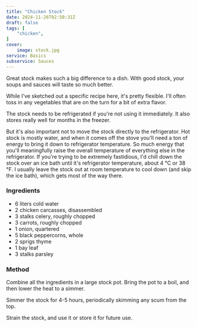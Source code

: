 ```yaml
---
title: "Chicken Stock"
date: 2024-11-26T02:50:31Z
draft: false
tags: [
    "chicken",
]
cover:
    image: stock.jpg
service: Basics
subservice: Sauces
---
```


Great stock makes such a big difference to a dish. With good stock, your soups and sauces will taste so much better.

While I've sketched out a specific recipe here, it's pretty flexible. I'll often toss in any vegetables that are on the turn for a bit of extra flavor.

The stock needs to be refrigerated if you're not using it immediately. It also stores really well for months in the freezer.

But it's also important not to move the stock directly to the refrigerator. Hot stock is mostly water, and when it comes off the stove you'll need a ton of energy to bring it down to refrigerator temperature. So much energy that you'll meaningfully raise the overall temperature of everything else in the refrigerator. If you're trying to be extremely fastidious, I'd chill down the stock over an ice bath until it's refrigerator temperature, about 4 °C or 38 °F. I usually leave the stock out at room temperature to cool down (and skip the ice bath), which gets most of the way there.

### Ingredients

* 6 liters cold water
* 2 chicken carcasses, disassembled
* 3 stalks celery, roughly chopped
* 3 carrots, roughly chopped
* 1 onion, quartered
* 5 black peppercorns, whole
* 2 sprigs thyme
* 1 bay leaf
* 3 stalks parsley

### Method

Combine all the ingredients in a large stock pot. Bring the pot to a boil, and then lower the heat to a simmer.

Simmer the stock for 4-5 hours, periodically skimming any scum from the top.

Strain the stock, and use it or store it for future use.

